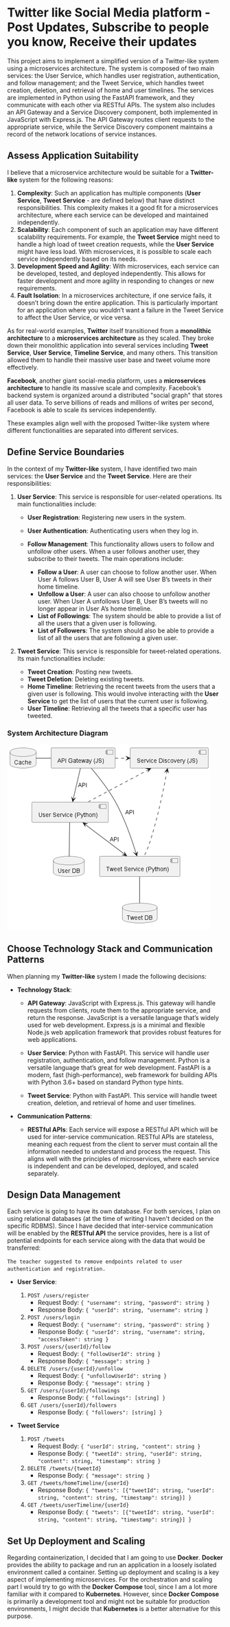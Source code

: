 # Twitter like Social Media platform - Post Updates, Subscribe to people you know, Receive their updates

This project aims to implement a simplified version of a Twitter-like system using a microservices architecture. The system is composed of two main services: the User Service, which handles user registration, authentication, and follow management; and the Tweet Service, which handles tweet creation, deletion, and retrieval of home and user timelines. The services are implemented in Python using the FastAPI framework, and they communicate with each other via RESTful APIs. The system also includes an API Gateway and a Service Discovery component, both implemented in JavaScript with Express.js. The API Gateway routes client requests to the appropriate service, while the Service Discovery component maintains a record of the network locations of service instances.

## Assess Application Suitability

I believe that a microservice architecture would be suitable for a **Twitter-like** system for the following reasons:

1. **Complexity**: Such an application has multiple components (**User Service**, **Tweet Service** - are defined below) that have distinct responsibilities. This complexity makes it a good fit for a microservices architecture, where each service can be developed and maintained independently.
2. **Scalability**: Each component of such an application may have different scalability requirements. For example, the **Tweet Service** might need to handle a high load of tweet creation requests, while the **User Service** might have less load. With microservices, it is possible to scale each service independently based on its needs.
3. **Development Speed and Agility**: With microservices, each service can be developed, tested, and deployed independently. This allows for faster development and more agility in responding to changes or new requirements.
4. **Fault Isolation**: In a microservices architecture, if one service fails, it doesn’t bring down the entire application. This is particularly important for an application where you wouldn’t want a failure in the Tweet Service to affect the User Service, or vice versa.

As for real-world examples, **Twitter** itself transitioned from a **monolithic architecture** to a **microservices architecture** as they scaled. They broke down their monolithic application into several services including **Tweet Service**, **User Service**, **Timeline Service**, and many others. This transition allowed them to handle their massive user base and tweet volume more effectively.

**Facebook**, another giant social-media platform, uses a **microservices architecture** to handle its massive scale and complexity. Facebook’s backend system is organized around a distributed "social graph" that stores all user data. To serve billions of reads and millions of writes per second, Facebook is able to scale its services independently.

These examples align well with the proposed Twitter-like system where different functionalities are separated into different services.

## Define Service Boundaries

In the context of my **Twitter-like** system, I have identified two main services: the **User Service** and the **Tweet Service**. Here are their responsibilities:

1. **User Service**: This service is responsible for user-related operations. Its main functionalities include:
    
    * **User Registration**: Registering new users in the system.
    * **User Authentication**: Authenticating users when they log in.
    * **Follow Management**: This functionality allows users to follow and unfollow other users. When a user follows another user, they subscribe to their tweets. The main operations include:
        
        * **Follow a User**: A user can choose to follow another user. When User A follows User B, User A will see User B’s tweets in their home timeline.
        * **Unfollow a User**: A user can also choose to unfollow another user. When User A unfollows User B, User B’s tweets will no longer appear in User A’s home timeline.
        * **List of Followings**: The system should be able to provide a list of all the users that a given user is following.
        * **List of Followers**: The system should also be able to provide a list of all the users that are following a given user.

2. **Tweet Service**: This service is responsible for tweet-related operations. Its main functionalities include:

    * **Tweet Creation**: Posting new tweets.
    * **Tweet Deletion**: Deleting existing tweets.
    * **Home Timeline**: Retrieving the recent tweets from the users that a given user is following. This would involve interacting with the **User Service** to get the list of users that the current user is following.
    * **User Timeline**: Retrieving all the tweets that a specific user has tweeted.

### System Architecture Diagram

![Diagram](./diagram.png)

## Choose Technology Stack and Communication Patterns

When planning my **Twitter-like** system I made the following decisions:

* **Technology Stack**:

    * **API Gateway**: JavaScript with Express.js. This gateway will handle requests from clients, route them to the appropriate service, and return the response. JavaScript is a versatile language that’s widely used for web development. Express.js is a minimal and flexible Node.js web application framework that provides robust features for web applications.

    * **User Service**: Python with FastAPI. This service will handle user registration, authentication, and follow management. Python is a versatile language that’s great for web development. FastAPI is a modern, fast (high-performance), web framework for building APIs with Python 3.6+ based on standard Python type hints.

    * **Tweet Service**: Python with FastAPI. This service will handle tweet creation, deletion, and retrieval of home and user timelines.

* **Communication Patterns**:

    * **RESTful APIs**: Each service will expose a RESTful API which will be used for inter-service communication. RESTful APIs are stateless, meaning each request from the client to server must contain all the information needed to understand and process the request. This aligns well with the principles of microservices, where each service is independent and can be developed, deployed, and scaled separately.

## Design Data Management

Each service is going to have its own database. For both services, I plan on using relational databases (at the time of writing I haven't decided on the specific RDBMS). Since I have decided that inter-service communication will be enabled by the **RESTful API** the service provides, here is a list of potential endpoints for each service along with the data that would be transferred:

<!-- maybe remove stuff related to user authentication and registration -->
`The teacher suggested to remove endpoints related to user authentication and registration.`

* **User Service**: 
    1. `POST /users/register`
        * Request Body: `{ "username": string, "password": string }`
        * Response Body: `{ "userId": string, "username": string }`
    2. `POST /users/login`
        * Request Body: `{ "username": string, "password": string }`
        * Response Body: `{ "userId": string, "username": string, "accessToken": string }`
    3. `POST /users/{userId}/follow`
        * Request Body: `{ "followUserId": string }`
        * Response Body: `{ "message": string }`
    4. `DELETE /users/{userId}/unfollow`
        * Request Body: `{ "unfollowUserId": string }`
        * Response Body: `{ "message": string }`
    5. `GET /users/{userId}/followings`
        * Response Body: `{ "followings": [string] }`
    6. `GET /users/{userId}/followers`
        * Response Body: `{ "followers": [string] }`

* **Tweet Service**
    1. `POST /tweets`
        * Request Body: `{ "userId": string, "content": string }`
        * Response Body: `{ "tweetId": string, "userId": string, "content": string, "timestamp": string }`
    2. `DELETE /tweets/{tweetId}`
        * Response Body: `{ "message": string }`
    3. `GET /tweets/homeTimeline/{userId}`
        * Response Body: `{ "tweets": [{"tweetId": string, "userId": string, "content": string, "timestamp": string}] }`
    4. `GET /tweets/userTimeline/{userId}`
        * Response Body: `{ "tweets": [{"tweetId": string, "userId": string, "content": string, "timestamp": string}] }`

## Set Up Deployment and Scaling

Regarding containerization, I decided that I am going to use **Docker**. **Docker** provides the ability to package and run an application in a loosely isolated environment called a container. Setting up deployment and scaling is a key aspect of implementing microservices. For the orchestration and scaling part I would try to go with the **Docker Compose** tool, since I am a lot more familiar with it compared to **Kubernetes**. However, since **Docker Compose** is primarily a development tool and might not be suitable for production environments, I might decide that **Kubernetes** is a better alternative for this purpose.
